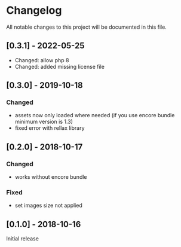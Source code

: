 # Changelog
All notable changes to this project will be documented in this file.

## [0.3.1] - 2022-05-25
- Changed: allow php 8
- Changed: added missing license file

## [0.3.0] - 2019-10-18

### Changed
* assets now only loaded where needed (if you use encore bundle minimum version is 1.3)
* fixed error with rellax library

## [0.2.0] - 2018-10-17

### Changed
* works without encore bundle

### Fixed
* set images size not applied


## [0.1.0] - 2018-10-16

Initial release